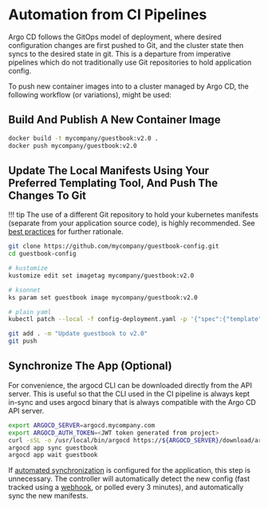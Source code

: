 # Automation from CI Pipelines

Argo CD follows the GitOps model of deployment, where desired configuration changes are first
pushed to Git, and the cluster state then syncs to the desired state in git. This is a departure
from imperative pipelines which do not traditionally use Git repositories to hold application
config.

To push new container images into to a cluster managed by Argo CD, the following workflow (or 
variations), might be used:

## Build And Publish A New Container Image

```bash
docker build -t mycompany/guestbook:v2.0 .
docker push mycompany/guestbook:v2.0
```

## Update The Local Manifests Using Your Preferred Templating Tool, And Push The Changes To Git

!!! tip
    The use of a different Git repository to hold your kubernetes manifests (separate from
    your application source code), is highly recommended. See [best practices](best_practices.md)
    for further rationale.

```bash
git clone https://github.com/mycompany/guestbook-config.git
cd guestbook-config

# kustomize
kustomize edit set imagetag mycompany/guestbook:v2.0

# ksonnet
ks param set guestbook image mycompany/guestbook:v2.0

# plain yaml
kubectl patch --local -f config-deployment.yaml -p '{"spec":{"template":{"spec":{"containers":[{"name":"guestbook","image":"mycompany/guestbook:v2.0"}]}}}}' -o yaml

git add . -m "Update guestbook to v2.0"
git push
```

## Synchronize The App (Optional)

For convenience, the argocd CLI can be downloaded directly from the API server. This is
useful so that the CLI used in the CI pipeline is always kept in-sync and uses argocd binary
that is always compatible with the Argo CD API server.

```bash
export ARGOCD_SERVER=argocd.mycompany.com
export ARGOCD_AUTH_TOKEN=<JWT token generated from project>
curl -sSL -o /usr/local/bin/argocd https://${ARGOCD_SERVER}/download/argocd-linux-amd64
argocd app sync guestbook
argocd app wait guestbook
```

If [automated synchronization](auto_sync.md) is configured for the application, this step is
unnecessary. The controller will automatically detect the new config (fast tracked using a
[webhook](../operator-manual/webhook.md), or polled every 3 minutes), and automatically sync the new manifests.
